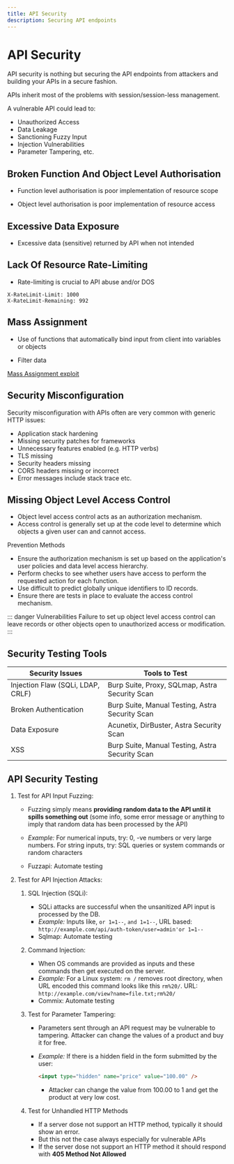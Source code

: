 ```yaml
---
title: API Security
description: Securing API endpoints
---
```


# API Security

API security is nothing but securing the API endpoints from attackers and building your APIs in a secure fashion.

APIs inherit most of the problems with session/session-less management.

A vulnerable API could lead to:

- Unauthorized Access
- Data Leakage
- Sanctioning Fuzzy Input
- Injection Vulnerabilities
- Parameter Tampering, etc.

## Broken Function And Object Level Authorisation

- Function level authorisation is poor implementation of resource scope

- Object level authorisation is poor implementation of resource access

## Excessive Data Exposure

- Excessive data (sensitive) returned by API when not intended

## Lack Of Resource Rate-Limiting

- Rate-limiting is crucial to API abuse and/or DOS

```http
X-RateLimit-Limit: 1000
X-RateLimit-Remaining: 992
```

## Mass Assignment

- Use of functions that automatically bind input from client into variables or objects

- Filter data

[Mass Assignment exploit](https://cheatsheetseries.owasp.org/cheatsheets/Mass_Assignment_Cheat_Sheet.html)

## Security Misconfiguration

Security misconfiguration with APIs often are very common with generic HTTP issues:

- Application stack hardening
- Missing security patches for frameworks
- Unnecessary features enabled (e.g. HTTP verbs)
- TLS missing
- Security headers missing
- CORS headers missing or incorrect
- Error messages include stack trace etc.

## Missing Object Level Access Control

- Object level access control acts as an authorization mechanism.
- Access control is generally set up at the code level to determine which objects a given user can and cannot access.

Prevention Methods

- Ensure the authorization mechanism is set up based on the application's user policies and data level access hierarchy.
- Perform checks to see whether users have access to perform the requested action for each function.
- Use difficult to predict globally unique identifiers to ID records.
- Ensure there are tests in place to evaluate the access control mechanism.

::: danger Vulnerabilities
Failure to set up object level access control can leave records or other objects open to unauthorized access or modification.
:::

## Security Testing Tools

| Security Issues                   | Tools to Test                                   |
| --------------------------------- | ----------------------------------------------- |
| Injection Flaw (SQLi, LDAP, CRLF) | Burp Suite, Proxy, SQLmap, Astra Security Scan  |
| Broken Authentication             | Burp Suite, Manual Testing, Astra Security Scan |
| Data Exposure                     | Acunetix, DirBuster, Astra Security Scan        |
| XSS                               | Burp Suite, Manual Testing, Astra Security Scan |

## API Security Testing

1. Test for API Input Fuzzing:

   - Fuzzing simply means **providing random data to the API until it spills something out** (some info, some error message or anything to imply that random data has been processed by the API)

   - _Example:_ For numerical inputs, try: 0, -ve numbers or very large numbers. For string inputs, try: SQL queries or system commands or random characters

   - Fuzzapi: Automate testing

2. Test for API Injection Attacks:

   1. SQL Injection (SQLi):

      - SQLi attacks are successful when the unsanitized API input is processed by the DB.
      - _Example:_ Inputs like, `or 1=1--`, `and 1=1--`, URL based: `http://example.com/api/auth-token/user=admin'or 1=1--`
      - Sqlmap: Automate testing

   2. Command Injection:

      - When OS commands are provided as inputs and these commands then get executed on the server.
      - _Example:_ For a Linux system: `rm /` removes root directory, when URL encoded this command looks like this `rm%20/`. URL: `http://example.com/view?name=file.txt;rm%20/`
      - Commix: Automate testing

   3. Test for Parameter Tampering:

      - Parameters sent through an API request may be vulnerable to tampering. Attacker can change the values of a product and buy it for free.
      - _Example:_ If there is a hidden field in the form submitted by the user:

        ```html
        <input type="hidden" name="price" value="100.00" />
        ```

        - Attacker can change the value from 100.00 to 1 and get the product at very low cost.

   4. Test for Unhandled HTTP Methods

      - If a server dose not support an HTTP method, typically it should show an error.
      - But this not the case always especially for vulnerable APIs
      - If the server dose not support an HTTP method it should respond with **405 Method Not Allowed**
